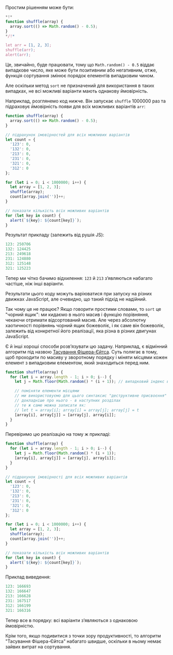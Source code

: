 Простим рішенням може бути:

```js run
*!*
function shuffle(array) {
  array.sort(() => Math.random() - 0.5);
}
*/!*

let arr = [1, 2, 3];
shuffle(arr);
alert(arr);
```

Це, звичайно, буде працювати, тому що `Math.random() - 0.5` віддає випадкове число, яке може бути позитивним або негативним, отже, функція сортування змінює порядок елементів випадковим чином.

Але оскільки метод `sort` не призначений для використання в таких випадках, не всі можливі варіанти мають однакову ймовірність.

Наприклад, розглянемо код нижче. Він запускає `shuffle` 1000000 раз та підраховує ймовірність появи для всіх можливих варіантів `arr`:

```js run
function shuffle(array) {
  array.sort(() => Math.random() - 0.5);
}

// підрахунок імовірностей для всіх можливих варіантів
let count = {
  '123': 0,
  '132': 0,
  '213': 0,
  '231': 0,
  '321': 0,
  '312': 0
};

for (let i = 0; i < 1000000; i++) {
  let array = [1, 2, 3];
  shuffle(array);
  count[array.join('')]++;
}

// показати кількість всіх можливих варіантів
for (let key in count) {
  alert(`${key}: ${count[key]}`);
}
```

Результат прикладу (залежить від рушія JS):

```js
123: 250706
132: 124425
213: 249618
231: 124880
312: 125148
321: 125223
```

Тепер ми чітко бачимо відхилення: `123` й `213` зʼявляються набагато частіше, ніж інші варіанти.

Результати цього коду можуть варіюватися при запуску на різних движках JavaScript, але очевидно, що такий підхід не надійний.

Так чому це не працює? Якщо говорити простими словами, то `sort` це "чорний ящик": ми кидаємо в нього масив і функцію порівняння, чекаючи отримати відсортований масив. Але через абсолютну хаотичності порівнянь чорний ящик божеволіє, і як саме він божеволіє, залежить від конкретної його реалізації, яка різна в різних двигунах JavaScript.

Є й інші хороші способи розвʼязувати цю задачу. Наприклад, є відмінний алгоритм під назвою [Тасування Фішера-Єйтса](https://en.wikipedia.org/wiki/Fisher%E2%80%93Yates_shuffle). Суть полягає в тому, щоб проходити по масиву у зворотному порядку і міняти місцями кожен елемент з випадковим елементом, який знаходиться перед ним.

```js
function shuffle(array) {
  for (let i = array.length - 1; i > 0; i--) {
    let j = Math.floor(Math.random() * (i + 1)); // випадковий індекс від 0 до i

    // поміняти елементи місцями 
    // ми використовуємо для цього синтаксис "деструктивне присвоєння" 
    // докладніше про нього - в наступних розділах 
    // те ж саме можна записати як:
    // let t = array[i]; array[i] = array[j]; array[j] = t
    [array[i], array[j]] = [array[j], array[i]];
  }
}
```

Перевіримо цю реалізацію на тому ж прикладі:

```js run
function shuffle(array) {
  for (let i = array.length - 1; i > 0; i--) {
    let j = Math.floor(Math.random() * (i + 1));
    [array[i], array[j]] = [array[j], array[i]];
  }
}

// підрахунок імовірності для всіх можливих варіантів
let count = {
  '123': 0,
  '132': 0,
  '213': 0,
  '231': 0,
  '321': 0,
  '312': 0
};

for (let i = 0; i < 1000000; i++) {
  let array = [1, 2, 3];
  shuffle(array);
  count[array.join('')]++;
}

// показати кількість всіх можливих варіантів
for (let key in count) {
  alert(`${key}: ${count[key]}`);
}
```

Приклад виведення:

```js
123: 166693
132: 166647
213: 166628
231: 167517
312: 166199
321: 166316
```

Тепер все в порядку: всі варіанти зʼявляються з однаковою ймовірністю. 

Крім того, якщо подивитися з точки зору продуктивності, то алгоритм "Тасування Фішера-Єйтса" набагато швидше, оскільки в ньому немає зайвих витрат на сортування.
